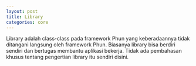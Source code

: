 ```yaml
---
layout: post
title: Library
categories: core
---
```


Library adalah class-class pada framework Phun yang keberadaannya tidak ditangani
langsung oleh framework Phun. Biasanya library bisa berdiri sendiri dan bertugas
membantu aplikasi bekerja. Tidak ada pembahasan khusus tentang pengertian library
itu sendiri disini.
